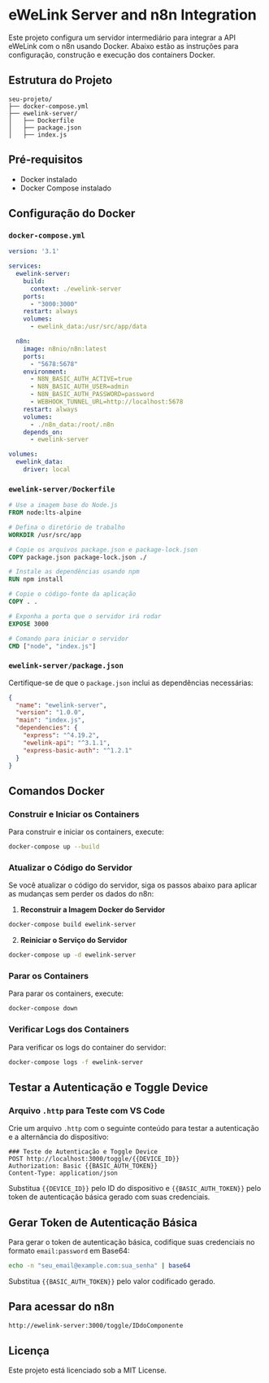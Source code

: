 
# eWeLink Server and n8n Integration

Este projeto configura um servidor intermediário para integrar a API eWeLink com o n8n usando Docker. Abaixo estão as instruções para configuração, construção e execução dos containers Docker.

## Estrutura do Projeto

```
seu-projeto/
├── docker-compose.yml
├── ewelink-server/
│   ├── Dockerfile
│   ├── package.json
│   ├── index.js
```

## Pré-requisitos

- Docker instalado
- Docker Compose instalado

## Configuração do Docker

### `docker-compose.yml`

```yaml
version: '3.1'

services:
  ewelink-server:
    build:
      context: ./ewelink-server
    ports:
      - "3000:3000"
    restart: always
    volumes:
      - ewelink_data:/usr/src/app/data

  n8n:
    image: n8nio/n8n:latest
    ports:
      - "5678:5678"
    environment:
      - N8N_BASIC_AUTH_ACTIVE=true
      - N8N_BASIC_AUTH_USER=admin
      - N8N_BASIC_AUTH_PASSWORD=password
      - WEBHOOK_TUNNEL_URL=http://localhost:5678
    restart: always
    volumes:
      - ./n8n_data:/root/.n8n
    depends_on:
      - ewelink-server

volumes:
  ewelink_data:
    driver: local
```

### `ewelink-server/Dockerfile`

```dockerfile
# Use a imagem base do Node.js
FROM node:lts-alpine

# Defina o diretório de trabalho
WORKDIR /usr/src/app

# Copie os arquivos package.json e package-lock.json
COPY package.json package-lock.json ./

# Instale as dependências usando npm
RUN npm install

# Copie o código-fonte da aplicação
COPY . .

# Exponha a porta que o servidor irá rodar
EXPOSE 3000

# Comando para iniciar o servidor
CMD ["node", "index.js"]
```

### `ewelink-server/package.json`

Certifique-se de que o `package.json` inclui as dependências necessárias:

```json
{
  "name": "ewelink-server",
  "version": "1.0.0",
  "main": "index.js",
  "dependencies": {
    "express": "^4.19.2",
    "ewelink-api": "^3.1.1",
    "express-basic-auth": "^1.2.1"
  }
}
```

## Comandos Docker

### Construir e Iniciar os Containers

Para construir e iniciar os containers, execute:

```bash
docker-compose up --build
```

### Atualizar o Código do Servidor

Se você atualizar o código do servidor, siga os passos abaixo para aplicar as mudanças sem perder os dados do n8n:

1. **Reconstruir a Imagem Docker do Servidor**

```bash
docker-compose build ewelink-server
```

2. **Reiniciar o Serviço do Servidor**

```bash
docker-compose up -d ewelink-server
```

### Parar os Containers

Para parar os containers, execute:

```bash
docker-compose down
```

### Verificar Logs dos Containers

Para verificar os logs do container do servidor:

```bash
docker-compose logs -f ewelink-server
```

## Testar a Autenticação e Toggle Device

### Arquivo `.http` para Teste com VS Code

Crie um arquivo `.http` com o seguinte conteúdo para testar a autenticação e a alternância do dispositivo:

```http
### Teste de Autenticação e Toggle Device
POST http://localhost:3000/toggle/{{DEVICE_ID}}
Authorization: Basic {{BASIC_AUTH_TOKEN}}
Content-Type: application/json
```

Substitua `{{DEVICE_ID}}` pelo ID do dispositivo e `{{BASIC_AUTH_TOKEN}}` pelo token de autenticação básica gerado com suas credenciais.

## Gerar Token de Autenticação Básica

Para gerar o token de autenticação básica, codifique suas credenciais no formato `email:password` em Base64:

```bash
echo -n "seu_email@example.com:sua_senha" | base64
```

Substitua `{{BASIC_AUTH_TOKEN}}` pelo valor codificado gerado.

## Para acessar do n8n

```bash
http://ewelink-server:3000/toggle/IDdoComponente
```
## Licença

Este projeto está licenciado sob a MIT License.

